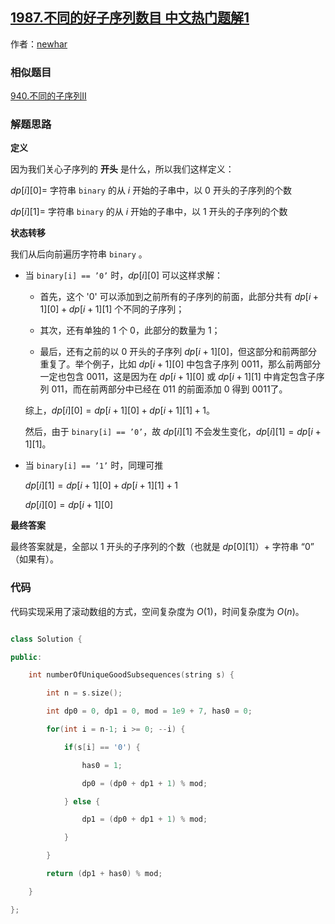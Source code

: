 ## [1987.不同的好子序列数目 中文热门题解1](https://leetcode.cn/problems/number-of-unique-good-subsequences/solutions/100000/dong-tai-gui-hua-jing-dian-ti-mu-de-bian-n4h3)

作者：[newhar](https://leetcode.cn/u/newhar)
### 相似题目

[940.不同的子序列II](https://leetcode-cn.com/problems/distinct-subsequences-ii/)

### 解题思路

**定义**

因为我们关心子序列的 **开头** 是什么，所以我们这样定义：

$dp[i][0]=$ 字符串 $\texttt{binary}$ 的从 $i$ 开始的子串中，以 $0$ 开头的子序列的个数

$dp[i][1]=$ 字符串 $\texttt{binary}$ 的从 $i$ 开始的子串中，以 $1$ 开头的子序列的个数

**状态转移**

我们从后向前遍历字符串 $\texttt{binary}$ 。

- 当 $\texttt{binary[i] == '0'}$ 时，$dp[i][0]$ 可以这样求解：
  - 首先，这个 '0' 可以添加到之前所有的子序列的前面，此部分共有 $dp[i+1][0] + dp[i+1][1]$ 个不同的子序列；
  - 其次，还有单独的 $1$ 个 $0$，此部分的数量为 $1$；
  - 最后，还有之前的以 $0$ 开头的子序列 $dp[i+1][0]$，但这部分和前两部分重复了。举个例子，比如 $dp[i+1][0]$ 中包含子序列 $0011$，那么前两部分一定也包含 $0011$，这是因为在 $dp[i+1][0]$ 或 $dp[i+1][1]$ 中肯定包含子序列 $011$，而在前两部分中已经在 $011$ 的前面添加 $0$ 得到 $0011$了。

  综上，$dp[i][0]=dp[i+1][0] + dp[i+1][1] + 1$。

  然后，由于 $\texttt{binary[i] == '0'}$，故  $dp[i][1]$ 不会发生变化，$dp[i][1] = dp[i+1][1]$。

- 当 $\texttt{binary[i] == '1'}$ 时，同理可推

  $dp[i][1] = dp[i+1][0] + dp[i+1][1] + 1$

  $dp[i][0] = dp[i+1][0]$

**最终答案**

最终答案就是，全部以 $1$ 开头的子序列的个数（也就是 $dp[0][1]$）+ 字符串 “0” （如果有）。

### 代码

代码实现采用了滚动数组的方式，空间复杂度为 $O(1)$，时间复杂度为 $O(n)$。

```c++
class Solution {
public:
    int numberOfUniqueGoodSubsequences(string s) {
        int n = s.size();
        int dp0 = 0, dp1 = 0, mod = 1e9 + 7, has0 = 0;
        for(int i = n-1; i >= 0; --i) {
            if(s[i] == '0') {
                has0 = 1;
                dp0 = (dp0 + dp1 + 1) % mod;
            } else {
                dp1 = (dp0 + dp1 + 1) % mod;
            }
        }
        return (dp1 + has0) % mod;
    }
};
```